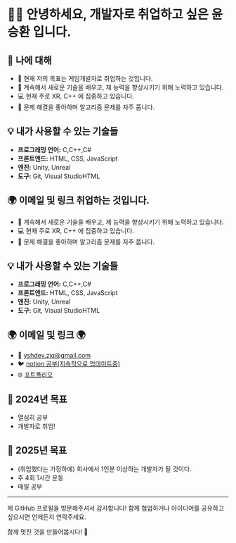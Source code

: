# 👨‍💻 안녕하세요, 개발자로 취업하고 싶은 윤승환 입니다.

## 🚀 나에 대해

- 🔭 현재 저의 목표는 게임개발자로 취업하는 것입니다.
- 🌱 계속해서 새로운 기술을 배우고, 제 능력을 향상시키기 위해 노력하고 있습니다.
- 💻 현재 주로 XR, C++ 에 집중하고 있습니다.
- 🤔 문제 해결을 좋아하며 알고리즘 문제를 자주 풉니다.

## 💡 내가 사용할 수 있는 기술들

- **프로그래밍 언어:** C,C++,C#
- **프론트엔드:** HTML, CSS, JavaScript
- **엔진:** Unity, Unreal
- **도구:** Git, Visual StudioHTML


## 🌍 이메일 및 링크 취업하는 것입니다.
- 🌱 계속해서 새로운 기술을 배우고, 제 능력을 향상시키기 위해 노력하고 있습니다.
- 💻 현재 주로 XR, C++ 에 집중하고 있습니다.
- 🤔 문제 해결을 좋아하며 알고리즘 문제를 자주 풉니다.

## 💡 내가 사용할 수 있는 기술들

- **프로그래밍 언어:** C,C++,C#
- **프론트엔드:** HTML, CSS, JavaScript
- **엔진:** Unity, Unreal
- **도구:** Git, Visual StudioHTML


## 🌍 이메일 및 링크 🌍

- 📧 yshdev.zjq@gmail.com
- 🐦 [notion 공부(지속적으로 업데이트중)]([https://twitter.com/yourusername](https://www.notion.so/b84ab5e5c03e40aca06672339ea732af?pvs=4))
- 🌐 [포트폴리오]([포트폴리오(10.24).pdf](https://github.com/user-attachments/files/17642683/10.24.pdf))

## 🧠 2024년 목표

- 열심히 공부
- 개발자로 취업!

## 🎯 2025년 목표

- (취업했다는 가정하에) 회사에서 1인분 이상하는 개발자가 될 것이다.
- 주 4회 1시간 운동
- 매일 공부

---

제 GitHub 프로필을 방문해주셔서 감사합니다! 함께 협업하거나 아이디어를 공유하고 싶으시면 언제든지 연락주세요.

함께 멋진 것을 만들어봅시다! 🚀
